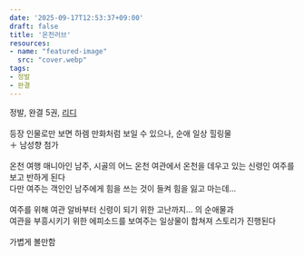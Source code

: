 ```yaml
---
date: '2025-09-17T12:53:37+09:00'
draft: false
title: '온천러브'
resources:
- name: "featured-image"
  src: "cover.webp"
tags:
- 정발
- 완결
---
```


정발, 완결 5권, [리디](https://ridibooks.com/books/806002128)  
\
등장 인물로만 보면 하렘 만화처럼 보일 수 있으나, 순애 일상 힐링물  
＋ 남성향 첨가  
\
온천 여행 매니아인 남주, 시골의 어느 온천 여관에서 온천을 데우고 있는 신령인 여주를 보고 반하게 된다  
다만 여주는 객인인 남주에게 힘을 쓰는 것이 들켜 힘을 잃고 마는데...  
\
여주를 위해 여관 알바부터 신령이 되기 위한 고난까지... 의 순애물과  
여관을 부흥시키기 위한 에피소드를 보여주는 일상물이 합쳐져 스토리가 진행된다  
\
가볍게 볼만함